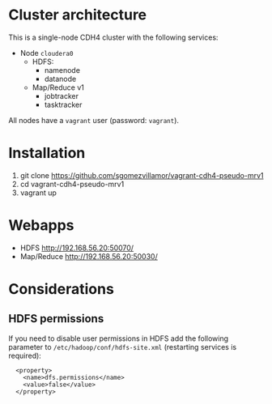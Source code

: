 # Cluster architecture

This is a single-node CDH4 cluster with the following services:

* Node `cloudera0`
  * HDFS: 
    * namenode
    * datanode
  * Map/Reduce v1
    * jobtracker
    * tasktracker

All nodes have a `vagrant` user (password: `vagrant`).

# Installation

1. git clone https://github.com/sgomezvillamor/vagrant-cdh4-pseudo-mrv1
2. cd vagrant-cdh4-pseudo-mrv1
3. vagrant up

# Webapps

* HDFS http://192.168.56.20:50070/ 
* Map/Reduce http://192.168.56.20:50030/

# Considerations

## HDFS permissions

If you need to disable user permissions in HDFS add the following parameter to `/etc/hadoop/conf/hdfs-site.xml` (restarting services is required):

```
  <property>
    <name>dfs.permissions</name>
    <value>false</value>
  </property>
```
